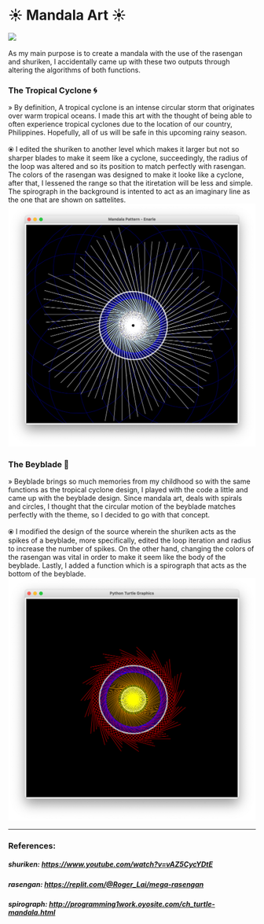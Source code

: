 # ☀︎ Mandala Art ☀︎

<img src="https://img.shields.io/badge/Python-3776AB?style=for-the-badge&logo=python&logoColor=white"></a>

As my main purpose is to create a mandala with the use of the rasengan and shuriken, I accidentally came up with these two outputs through altering the algorithms of both functions. 
### The Tropical Cyclone 🌀
» By definition, A tropical cyclone is an intense circular storm that originates over warm tropical oceans. I made this art with the thought of being able to often experience tropical cyclones due to the location of our country, Philippines. Hopefully, all of us will be safe in this upcoming rainy season. <br><br>
⦿ I edited the shuriken to another level which makes it larger but not so sharper blades to make it seem like a cyclone, succeedingly, the radius of the loop was altered and so its position to match perfectly with rasengan. The colors of the rasengan was designed to make it looke like a cyclone, after that, I lessened the range so that the itiretation will be less and simple. The spirograph in the background is intented to act as an imaginary line as the one that are shown on sattelites.
![Cyclone](/assets/cyclone1.png)

### The Beyblade 🥌
» Beyblade brings so much memories from my childhood so with the same functions as the tropical cyclone design, I played with the code a little and came up with the beyblade design. Since mandala art, deals with spirals and circles, I thought that the circular motion of the beyblade matches perfectly with the theme, so I decided to go with that concept. <br><br>
⦿ I modified the design of the source wherein the shuriken acts as the spikes of a beyblade, more specifically, edited the loop iteration and radius to increase the number of spikes. On the other hand, changing the colors of the rasengan was vital in order to make it seem like the body of the beyblade. Lastly, I added a function which is a spirograph that acts as the bottom of the beyblade.
![Beyblade](/assets/beyblade.png)

<hr>

### References:
##### shuriken: https://www.youtube.com/watch?v=vAZ5CycYDtE
##### rasengan: https://replit.com/@Roger_Lai/mega-rasengan
##### spirograph: http://programming1work.oyosite.com/ch_turtle-mandala.html

